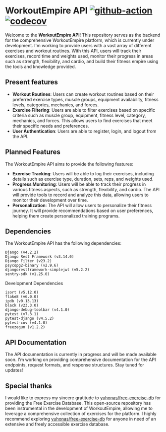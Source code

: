 # **WorkoutEmpire API** [![github-action](https://github.com/natilou/workout_django_api/actions/workflows/ci.yml/badge.svg)](https://github.com/natilou/workout_django_api/actions/workflows/ci.yml) [![codecov](https://codecov.io/gh/natilou/workout_django_api/branch/main/graph/badge.svg?token=DMCJYFDTJE)](https://codecov.io/gh/natilou/workout_django_api)

Welcome to the **WorkoutEmpire API**! This repository serves as the backend for the comprehensive WorkoutEmpire platform, which is currently under development. I'm working to provide users with a vast array of different exercises and workout routines. With this API, users will track their exercises, record time and weights used, monitor their progress in areas such as strength, flexibility, and cardio, and build their fitness empire using the tools and knowledge provided. 

## Present features
- **Workout Routines**: Users can create workout routines based on their preferred exercise types, muscle groups, equipment availability, fitness levels, categories, mechanics, and forces.
- **Exercise Filtering**: Users are able to filter exercises based on specific criteria such as muscle group, equipment, fitness level, category, mechanics, and forces. This allows users to find exercises that meet their specific needs and preferences.
- **User Authentication**: Users are able to register, login, and logout from the API.

## Planned Features
The WorkoutEmpire API aims to provide the following features:
- **Exercise Tracking**: Users will be able to log their exercises, including details such as exercise type, duration, sets, reps, and weights used.
- **Progress Monitoring**: Users will be able to track their progress in various fitness aspects, such as strength, flexibility, and cardio. The API will provide tools to record and analyze this data, allowing users to monitor their development over time.
- **Personalization**: The API will allow users to personalize their fitness journey. It will provide recommendations based on user preferences, helping them create personalized training programs.

## Dependencies
The WorkoutEmpire API has the following dependencies:

    Django (v4.2.2)
    Django Rest Framework (v3.14.0)
    Django Filter (v23.2)
    psycopg2-binary (v2.9.6)
    djangorestframework-simplejwt (v5.2.2)
    sentry-sdk (v1.25.0)

Development Dependencies

    isort (v5.12.0)
    flake8 (v6.0.0)
    ipdb (v0.13.13)
    black (v23.3.0)
    django-debug-toolbar (v4.1.0)
    pytest (v7.3.1)
    pytest-django (v4.5.2)
    pytest-cov (v4.1.0)
    freezegun (v1.2.2)
    
## API Documentation
The API documentation is currently in progress and will be made available soon. I'm working on providing comprehensive documentation for the API endpoints, request formats, and response structures. Stay tuned for updates!
    
## Special thanks
I would like to express my sincere gratitude to [yuhonas/free-exercise-db](https://github.com/yuhonas/free-exercise-db) for providing the Free Exercise Database. This open-source repository has been instrumental in the development of WorkoutEmpire, allowing me to leverage a comprehensive collection of exercises for the platform.
I highly recommend exploring [yuhonas/free-exercise-db](https://github.com/yuhonas/free-exercise-db) for anyone in need of an extensive and freely accessible exercise database.